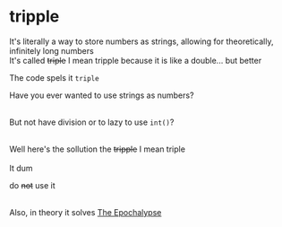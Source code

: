 # tripple
It's literally a way to store numbers as strings, allowing for theoretically, infinitely long numbers
<br >
It's called ~~triple~~ I mean tripple because it is like a double... but better

The code spels it `triple`


Have you ever wanted to use strings as numbers?
<br >
<br >

But not have division or to lazy to use `int()`?
<br >
<br >


Well here's the sollution the ~~tripple~~ I mean triple
<br >
<br >
It dum

do ~~not~~ use it
<br>
<br>

Also, in theory it solves [The Epochalypse](https://en.wikipedia.org/wiki/Year_2038_problem)
